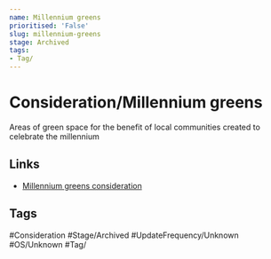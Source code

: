 ```yaml
---
name: Millennium greens
prioritised: 'False'
slug: millennium-greens
stage: Archived
tags:
- Tag/
---
```


# Consideration/Millennium greens

Areas of green space for the benefit of local communities created to celebrate the millennium

## Links

* [Millennium greens consideration](https://design.planning.data.gov.uk/planning-consideration/millennium-greens)

## Tags

#Consideration #Stage/Archived #UpdateFrequency/Unknown #OS/Unknown #Tag/